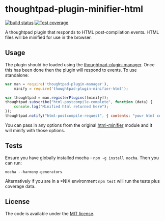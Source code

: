 thoughtpad-plugin-minifier-html
=================================

[![build status][travis-image]][travis-url]
[![Test coverage][coveralls-image]][coveralls-url]

A thoughtpad plugin that responds to HTML post-compilation events. HTML files will be minified for use in the browser.

## Usage

The plugin should be loaded using the [thoughtpad-plugin-manager](https://github.com/hmmdeif/thoughtpad-plugin-manager). Once this has been done then the plugin will respond to events. To use standalone:

```JavaScript
var man = require('thoughtpad-plugin-manager'),
    minify = require('thoughtpad-plugin-minifier-html');

var thoughtpad = man.registerPlugins([minify]);
thoughtpad.subscribe("html-postcompile-complete", function (data) {
    console.log("Minified html returned here"); 
});
thoughtpad.notify("html-postcompile-request", { contents: "your html code here", data: {} });
```

You can pass in any options from the original [html-minifier](https://github.com/kangax/html-minifier) module and it will minify with those options.

## Tests

Ensure you have globally installed mocha - `npm -g install mocha`. Then you can run:

`mocha --harmony-generators`

Alternatively if you are in a *NIX environment `npm test` will run the tests plus coverage data.

## License

The code is available under the [MIT license](http://deif.mit-license.org/).

[travis-image]: https://img.shields.io/travis/hmmdeif/thoughtpad-plugin-minifier-html/master.svg?style=flat-square
[travis-url]: https://travis-ci.org/hmmdeif/thoughtpad-plugin-minifier-html
[coveralls-image]: https://img.shields.io/coveralls/hmmdeif/thoughtpad-plugin-minifier-html/master.svg?style=flat-square
[coveralls-url]: https://coveralls.io/r/hmmdeif/thoughtpad-plugin-minifier-html?branch=master
